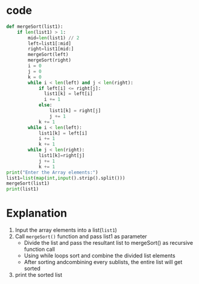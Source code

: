 # code
```python
def mergeSort(list1):
    if len(list1) > 1:
        mid=len(list1) // 2
        left=list1[:mid]
        right=list1[mid:]
        mergeSort(left)
        mergeSort(right)
        i = 0
        j = 0
        k = 0
        while i < len(left) and j < len(right):
            if left[i] <= right[j]:
              list1[k] = left[i]
              i += 1
            else:
                list1[k] = right[j]
                j += 1
            k += 1
        while i < len(left):
            list1[k] = left[i]
            i += 1
            k += 1
        while j < len(right):
            list1[k]=right[j]
            j += 1
            k += 1
print("Enter the Array elements:")
list1=list(map(int,input().strip().split()))
mergeSort(list1)
print(list1)
```
# Explanation
1. Input the array elements into a list(`list1`)
2. Call `mergeSort()` function and pass list1 as parameter
   * Divide the list and pass the resultant list to mergeSort() as recursive function call
   * Using while loops sort and combine the divided list elements
   * After sorting andcombining every sublists, the entire list will get sorted
3. print the sorted list 
